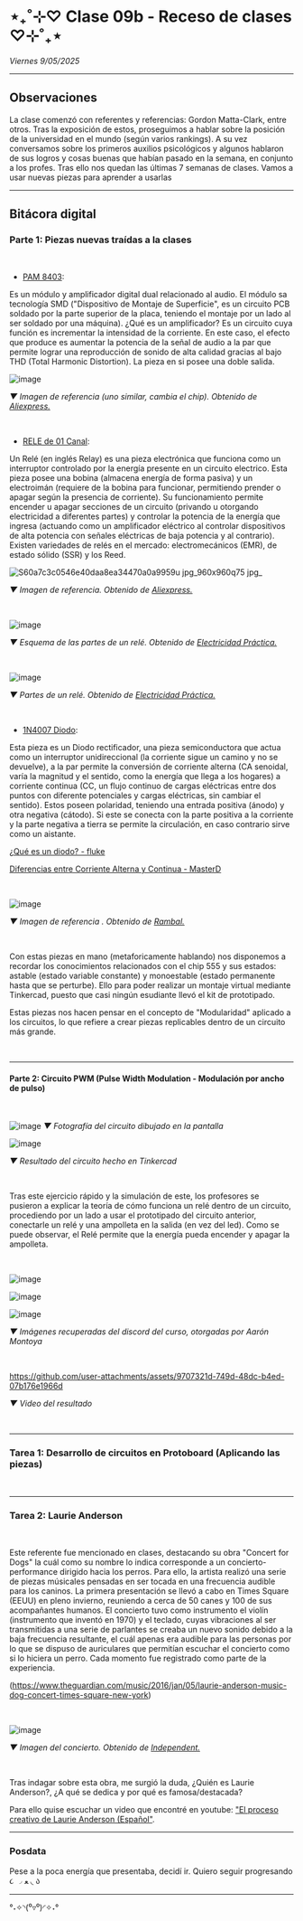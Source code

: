 # ⋆₊˚⊹♡ Clase  09b - Receso de clases ♡⊹˚₊⋆

_Viernes 9/05/2025_

***

## Observaciones

<!---Recordar para programar "md" (markdown): 
- https://github.com/adam-p/markdown-here/wiki/Markdown-Cheatsheet 
- https://www.markdownguide.org/basic-syntax/--->

La clase comenzó con referentes y referencias: Gordon Matta-Clark, entre otros.
Tras la exposición de estos, proseguimos a hablar sobre la posición de la universidad en el mundo (según varios rankings). 
A su vez conversamos sobre los primeros auxilios psicológicos y algunos hablaron de sus logros y cosas buenas que habían pasado en la semana, en conjunto a los profes.
Tras ello nos quedan las últimas 7 semanas de clases. Vamos a usar nuevas piezas para aprender a usarlas

***

## Bitácora digital

### Parte 1: Piezas nuevas traídas a la clases

<br>

- [PAM 8403](https://afel.cl/products/amplificador-stereo-clase-d-2x3w-pam8403?srsltid=AfmBOoq8AjxWD2ZoGiEjyWEiV9xWqypejVilDozwdgQ8L9h4xyjweiaL):

Es un módulo y amplificador digital dual relacionado al audio. El módulo sa tecnología SMD ("Dispositivo de Montaje de Superficie", es un circuito PCB soldado por la parte superior de la placa, teniendo el montaje por un lado al ser soldado por una máquina). ¿Qué es un amplificador? Es un circuito cuya función es incrementar la intensidad de la corriente. En este caso, el efecto que produce es aumentar la potencia de la señal de audio a la par que permite lograr una reproducción de sonido de alta calidad gracias al bajo THD (Total Harmonic Distortion). La pieza en si posee una doble salida.

![image](https://github.com/user-attachments/assets/abe65e5b-f6ce-40ec-9c62-d56671a3d037)

_▼ Imagen de referencia (uno similar, cambia el chip). Obtenido de [Aliexpress.](https://es.aliexpress.com/item/1005002662145301.html)_

<br>
  
- [RELE de 01 Canal](https://afel.cl/products/rele-de-01-canal):

Un Relé (en inglés Relay) es una pieza electrónica que funciona como un interruptor controlado por la energía presente en un circuito electrico. Esta pieza posee una bobina (almacena energía de forma pasiva) y un electroimán (requiere de la bobina para funcionar, permitiendo prender o apagar según la presencia de corriente).  Su funcionamiento permite encender u apagar secciones de un circuito (privando u otorgando electricidad a diferentes partes) y controlar la potencia de la energía que ingresa (actuando como un amplificador eléctrico al controlar dispositivos de alta potencia con señales eléctricas de baja potencia y al contrario). Existen variedades de relés en el mercado: electromecánicos (EMR), de estado sólido (SSR) y los Reed.

![S60a7c3c0546e40daa8ea34470a0a9959u jpg_960x960q75 jpg_](https://github.com/user-attachments/assets/f9903be3-fa4b-4f26-bd99-406f15f299db)

_▼ Imagen de referencia. Obtenido de [Aliexpress.](https://es.aliexpress.com/item/1005005959775711.html)_

<br>

![image](https://github.com/user-attachments/assets/d706a47b-78d6-487f-bded-f5938e2683cd)

_▼ Esquema de las partes de un relé. Obtenido de [Electricidad Práctica.](https://autodesarrollo-electricidadpractica.blogspot.com/2011/07/relays.html)_

<br>

![image](https://github.com/user-attachments/assets/c7ce5aa8-3686-4181-a9bb-db6b8ddc1ab3)

_▼ Partes de un relé. Obtenido de [Electricidad Práctica.](https://autodesarrollo-electricidadpractica.blogspot.com/2011/07/relays.html)_

<br>
  
- [1N4007 Diodo](https://maxelectronica.cl/componentes-electronicos/163-diodo-rectificador-1n4007.html):

Esta pieza es un Diodo rectificador, una pieza semiconductora que actua como un interruptor unidireccional (la corriente sigue un camino y no se devuelve), a la par permite la conversión de corriente alterna (CA senoidal, varía la magnitud y el sentido, como la energía que llega a los hogares) a corriente continua (CC, un flujo continuo de cargas eléctricas entre dos puntos con diferente potenciales y cargas eléctricas, sin cambiar el sentido). Estos poseen polaridad, teniendo una entrada positiva (ánodo) y otra negativa (cátodo). Si este se conecta con la parte positiva a la corriente y la parte negativa a tierra se permite la circulación, en caso contrario sirve como un aistante.

[¿Qué es un diodo? - fluke](https://www.fluke.com/es-cl/informacion/blog/electrica/que-es-un-diodo#:~:text=Permite%20que%20la%20corriente%20fluya,voltaje%20y%20capacidad%20de%20corriente.)

[Diferencias entre Corriente Alterna y Continua - MasterD](https://www.youtube.com/watch?v=85eQw7cmDqU)

<br>

![image](https://github.com/user-attachments/assets/aad3d0e3-f210-4c3a-82a7-94178ceeb7fe)

_▼ Imagen de referencia . Obtenido de [Rambal.](https://rambal.com/circuitos-integrados/2120-diodo-1n4007-1kv1a.html)_

<br>

Con estas piezas en mano (metaforicamente hablando) nos disponemos a recordar los conocimientos relacionados con el chip 555 y sus estados: astable (estado variable constante) y monoestable (estado permanente hasta que se perturbe). Ello para poder realizar un montaje virtual mediante Tinkercad, puesto que casi ningún esudiante llevó el kit de prototipado.

Estas piezas nos hacen pensar en el concepto de "Modularidad" aplicado a los circuitos, lo que refiere a crear piezas replicables dentro de un circuito más grande.

<br>

***

#### Parte 2: Circuito PWM (Pulse Width Modulation - Modulación por ancho de pulso)

<br>

![image](https://github.com/user-attachments/assets/246ece20-4999-440c-88bd-9c91e6c02fe8)
_▼ Fotografía del circuito dibujado en la pantalla_

![image](https://github.com/user-attachments/assets/3b498d01-9608-4825-9cf2-1581bd98c5c5)

_▼ Resultado del circuito hecho en Tinkercad_

<br>

Tras este ejercicio rápido y la simulación de este, los profesores se pusieron a explicar la teoría de cómo funciona un relé dentro de un circuito, procediendo por un lado a usar el prototipado del circuito anterior, conectarle un relé y una ampolleta en la salida (en vez del led). Como se puede observar, el Relé permite que la energía pueda encender y apagar la ampolleta.

<br>

![image](https://github.com/user-attachments/assets/8f20cb67-3611-4c21-bfa6-6bedd6619edd)

![image](https://github.com/user-attachments/assets/06a5639d-81ca-4ee9-beb7-df5e88788c77)

![image](https://github.com/user-attachments/assets/d87a0c56-c482-4c1e-b0a2-63a22b797652)

_▼ Imágenes recuperadas del discord del curso, otorgadas por Aarón Montoya_

<br>

https://github.com/user-attachments/assets/9707321d-749d-48dc-b4ed-07b176e1966d

_▼ Video del resultado_

<br>

***

### Tarea 1: Desarrollo de circuitos en Protoboard (Aplicando las piezas)



<br>

***

### Tarea 2: Laurie Anderson

<br>

Este referente fue mencionado en clases, destacando su obra "Concert for Dogs" la cuál como su nombre lo indica corresponde a un concierto-performance dirigido hacia los perros. Para ello, la artista realizó una serie de piezas músicales pensadas en ser tocada en una frecuencia audible para los caninos. La primera presentación se llevó a cabo en Times Square (EEUU) en pleno invierno, reuniendo a cerca de 50 canes y 100 de sus acompañantes humanos. El concierto tuvo como instrumento el violín (instrumento que inventó en 1970) y el teclado, cuyas vibraciones al ser transmitidas a una serie de parlantes se creaba un nuevo sonido debido a la baja frecuencia resultante, el cuál apenas era audible para las personas por lo que se dispuso de auriculares que permitían escuchar el concierto como si lo hiciera un perro. Cada momento fue registrado como parte de la experiencia. 

(https://www.theguardian.com/music/2016/jan/05/laurie-anderson-music-dog-concert-times-square-new-york)

<br>

![image](https://github.com/user-attachments/assets/decbb57b-afe9-40c5-be0d-06de35700761)

_▼ Imagen del concierto. Obtenido de [Independent.](https://www.independent.co.uk/arts-entertainment/music/news/performance-artist-laurie-anderson-plays-concert-especially-for-dogs-in-new-york-a6798581.html)_

<br>

Tras indagar sobre esta obra, me surgió la duda, ¿Quién es Laurie Anderson?, ¿A qué se dedica y por qué es famosa/destacada?

Para ello quise escuchar un video que encontré en youtube: ["El proceso creativo de Laurie Anderson (Español"](https://www.youtube.com/watch?v=SB0eIKQwkOs).



***

### Posdata

Pese a la poca energía que presentaba, decidí ir. Quiero seguir progresando  ૮ ◞ ﻌ ◟ ა

***

°˖✧◝(⁰▿⁰)◜✧˖°

